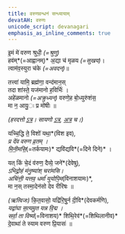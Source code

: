 ```yaml
---
title: वरुणवन्धनं सन्ध्यायाम्
devatAH: वरुणः
unicode_script: devanagari
emphasis_as_inline_comments: true
---
```

इ॒मं मे॑ वरुण श्रुधी॒ *(=श्रुणु)*  
हव॑म्*(=आह्वानम्)* अ॒द्या च॑ मृळय *(=सुखय)*।  
त्वाम॑व॒स्युरा च॑के *(=अवदन्)*॥  

तत्त्वा॑ यामि॒ ब्रह्म॑णा॒ वन्द॑मान॒स्  
तदा शा॑स्ते॒ यज॑मानो ह॒विर्भिः॑ ।  
अहे॑ळमानो *(=अक्रुध्यन्)* वरुणे॒ह बो॒ध्युरु॑शंस॒  
मा न॒ आयु॒ः प्र मो॑षीः ॥

*(हरदत्तो [ऽत्र](https://archive.org/stream/taittiriya/taittiriya_ekagni_kanda_haradatta#page/n33/mode/2up)। सायणो [ऽत्र](https://archive.org/stream/RgVedaWithSayanasCommentaryPart1/rv_sayanabhasya_part1#page/n223/mode/2up), [अत्र](https://archive.org/stream/Anandashram_Samskrita_Granthavali_Anandashram_Sanskrit_Series/ASS_042_Krishna_Yajurvediya_Taittiriya_Samhita_Part_5_-_Kasinath_Sastri_Agase_1946#page/n311/mode/2up) च।)*

यच्चि॒द्धि ते॒ विशो॑ यथा॒*(विश इव)*,  
प्र दे॑व वरुण व्र॒तम् ।  
मि॒नी॒मसि॒*(=तर्कयामः)* द्यवि॑द्यवि*(=दिने दिने)* ।

यत् किं चे॒दं व॑रुण॒ दैव्ये॒ जने॑*(देवेषु)*,  
ऽभिद्रो॒हं म॑नु॒ष्या॑श् चरा॑मसि।   
अचि॑त्ती॒ यत्तव॒ धर्मा॑ युयोपि॒म*(विनाशयामः)*,  
मा न॒स् तस्मा॒देन॑सो देव रीरिषः ॥

*(ऋत्विजः)* कि॒त॒वासो॒ यद्रि॑रि॒षुुर्न दी॒वि*(देवकर्मणि)*,  
यद्वा॑घा स॒त्यमु॒त यन्न वि॒द्म ।  
सर्वा॒ ता विष्य॑*(=विनाशय)* शिथि॒रेव॑*(=शिथिलानीव)*  
दे॒वाथा॑ ते स्याम वरुण प्रि॒यासः॑ ॥
